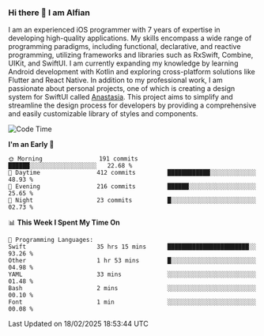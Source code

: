 ### Hi there 👋 I am Alfian
I am an experienced iOS programmer with 7 years of expertise in developing high-quality applications. My skills encompass a wide range of programming paradigms, including functional, declarative, and reactive programming, utilizing frameworks and libraries such as RxSwift, Combine, UIKit, and SwiftUI. I am currently expanding my knowledge by learning Android development with Kotlin and exploring cross-platform solutions like Flutter and React Native. In addition to my professional work, I am passionate about personal projects, one of which is creating a design system for SwiftUI called [Anastasia](https://github.com/alfian0/Anastasia). This project aims to simplify and streamline the design process for developers by providing a comprehensive and easily customizable library of styles and components.

<!--START_SECTION:waka-->
![Code Time](http://img.shields.io/badge/Code%20Time-520%20hrs%2042%20mins-blue)

**I'm an Early 🐤** 

```text
🌞 Morning                191 commits         ██████░░░░░░░░░░░░░░░░░░░   22.68 % 
🌆 Daytime                412 commits         ████████████░░░░░░░░░░░░░   48.93 % 
🌃 Evening                216 commits         ██████░░░░░░░░░░░░░░░░░░░   25.65 % 
🌙 Night                  23 commits          █░░░░░░░░░░░░░░░░░░░░░░░░   02.73 % 
```


📊 **This Week I Spent My Time On** 

```text
💬 Programming Languages: 
Swift                    35 hrs 15 mins      ███████████████████████░░   93.26 % 
Other                    1 hr 53 mins        █░░░░░░░░░░░░░░░░░░░░░░░░   04.98 % 
YAML                     33 mins             ░░░░░░░░░░░░░░░░░░░░░░░░░   01.48 % 
Bash                     2 mins              ░░░░░░░░░░░░░░░░░░░░░░░░░   00.10 % 
Font                     1 min               ░░░░░░░░░░░░░░░░░░░░░░░░░   00.08 % 
```


 Last Updated on 18/02/2025 18:53:44 UTC
<!--END_SECTION:waka-->
